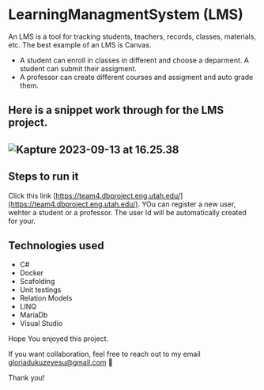 # LearningManagmentSystem (LMS)


An LMS is a tool for tracking students, teachers, records, classes, materials, etc. The best example of an LMS is Canvas.  

* A student can enroll in classes in different and choose a deparment. A student can submit their assigment. 
* A professor can create different courses and assigment and auto grade them. 

## Here is a snippet work through for the LMS  project. 



## ![**Kapture 2023-09-13 at 16.25.38**](README/Kapture%202023-09-13%20at%2016.25.38.gif)

## Steps to run it

Click this link [https://team4.dbproject.eng.utah.edu/](https://team4.dbproject.eng.utah.edu/). YOu can register a new user, wehter a student or a professor.  The user Id will be automatically created for your. 

## Technologies  used 

* C#
* Docker 
* Scafolding 
* Unit testings
* Relation Models
* LINQ
* MariaDb
* Visual Studio



Hope You enjoyed this project. 

 If you want collaboration,  feel free to reach out to my email gloriadukuzeyesu@gmail.com 🙌

Thank you!

